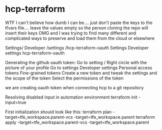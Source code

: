 # hcp-terraform
WTF I can't believe how dumb I can be.... just don't paste the keys to the tfvars file.... leave the values empty so the person cloning the repo will insert their keys OMG and I was trying to find many different and complicated ways to preserve and load them from the cloud or elsewhere

Settings/ Developer /settings /hcp-terraform-oauth
Settings Developer settings hcp-terraform-oauth

Generating the github oauth token:
Go to setting / Right circle with the picture of your profile
Go to settings
Developer settings
Personal access tokens
Fine-grained tokens
Create a new token and tweak the settings and the scope of the token
Select the permissions of the token



we are creating oauth token when connecting hcp to a git repository

Resolving disabled input in automation environment
terraform init -input=true




First initialization should look like this:
terraform plan -target=tfe_workspace.parent-vcs -target=tfe_workspace.parent
terraform apply -target=tfe_workspace.parent-vcs -target=tfe_workspace.parent

